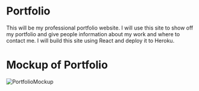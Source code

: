 # Portfolio

This will be my professional portfolio website. I will use this site to show off my portfolio and give people information about my work and where to contact me. I will build this site using React and deploy it to Heroku.

# Mockup of Portfolio

![PortfolioMockup](portfolio\images\portfolioPreview.png)
